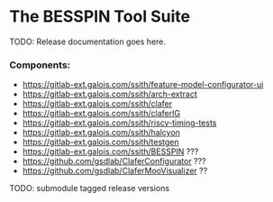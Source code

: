 # The BESSPIN Tool Suite

TODO: Release documentation goes here.

### Components:

- https://gitlab-ext.galois.com/ssith/feature-model-configurator-ui
- https://gitlab-ext.galois.com/ssith/arch-extract
- https://gitlab-ext.galois.com/ssith/clafer
- https://gitlab-ext.galois.com/ssith/claferIG
- https://gitlab-ext.galois.com/ssith/riscv-timing-tests
- https://gitlab-ext.galois.com/ssith/halcyon
- https://gitlab-ext.galois.com/ssith/testgen
- https://gitlab-ext.galois.com/ssith/BESSPIN ???
- https://github.com/gsdlab/ClaferConfigurator ???
- https://github.com/gsdlab/ClaferMooVisualizer ??

TODO: submodule tagged release versions
